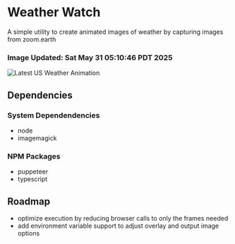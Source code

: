 # Weather Watch

A simple utility to create animated images of weather by capturing images from zoom.earth

### Image Updated: Sat May 31 05:10:46 PDT 2025

![Latest US Weather Animation](animations/2025-05-31.webp)

## Dependencies
### System Dependendencies
* node
* imagemagick
### NPM Packages
* puppeteer
* typescript

## Roadmap
* optimize execution by reducing browser calls to only the frames needed
* add environment variable support to adjust overlay and output image options
